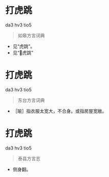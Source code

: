 # 打虎跳
da3 hv3 tio5
> 如皋方言词典
- 见“虎跳”。
- 见“𧽌虎跳”

# 打虎跳
da3 hv3 tio5
> 东台方言词典
- ［喻］指衣服太宽大，不合身。或指房屋宽敞。

# 打虎跳
da3 hv3 tio5
> 泰县方言志
- 侧身翻。
